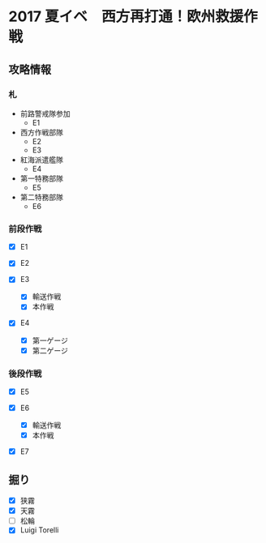 # 2017 夏イベ　西方再打通！欧州救援作戦


## 攻略情報
### 札

- 前路警戒隊参加
	- E1
- 西方作戦部隊
	- E2
	- E3
- 紅海派遣艦隊
	- E4
- 第一特務部隊
	- E5
- 第二特務部隊
	- E6


### 前段作戦

- [x] E1

- [x] E2

- [x] E3
	- [x] 輸送作戦
	- [x] 本作戦

- [x] E4
	- [x] 第一ゲージ
	- [x] 第二ゲージ

### 後段作戦

- [x] E5

- [x] E6
	- [x] 輸送作戦
	- [x] 本作戦

- [x] E7

## 掘り

- [x] 狭霧
- [x] 天霧
- [ ] 松輪
- [x] Luigi Torelli
